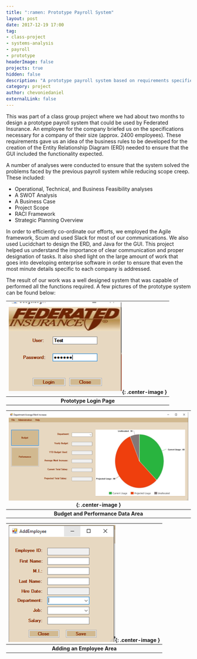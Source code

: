 ```yaml
---
title: ":ramen: Prototype Payroll System"
layout: post
date: 2017-12-19 17:00
tag:
- class-project
- systems-analysis
- payroll
- prototype
headerImage: false
projects: true
hidden: false
description: "A prototype payroll system based on requirements specified Federated Insurance that my group was required to create for our IT380 Systems Analysis and Design class"
category: project
author: chevoniedaniel
externalLink: false
---
```


This was part of a class group project where we had about two months to design a prototype payroll system that could be used by Federated Insurance. An employee for the company briefed us on the specifications necessary for a company of their size (approx. 2400 employees). These requirements gave us an idea of the business rules to be developed for the creation of the Entity Relationship Diagram (ERD) needed to ensure that the GUI included the  functionality expected.

A number of analyses were conducted to ensure that the system solved the problems faced by the previous payroll system while reducing scope creep. These included:

- Operational, Technical, and Business Feasibility analyses
- A SWOT Analysis
- A Business Case
- Project Scope
- RACI Framework
- Strategic Planning Overview

In order to efficiently co-ordinate our efforts, we employed the Agile framework, Scum and used Slack for most of our communications. We also used Lucidchart to design the ERD, and Java for the GUI. This project helped us understand the importance of clear communication and proper designation of tasks. It also shed light on the large amount of work that goes into developing enterprise software in order to ensure that even the most minute details specific to each company is addressed.

The result of our work was a well designed system that was capable of performed all the functions required. A few pictures of the prototype system can be found below:

| ![Login Page](/assets/images/payroll_system/login.PNG){: .center-image } |
|:--:| 
| __Prototype Login Page__ |


| ![Budget and Performance Date](/assets/images/payroll_system/Budget_info.PNG){: .center-image } |
|:--:|
| __Budget and Performance Data Area__ |


| ![Adding an Employee](/assets/images/payroll_system/add_employee.PNG){: .center-image } |
|:--:|
| __Adding an Employee Area__ |